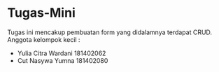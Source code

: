 # Tugas-Mini
Tugas ini mencakup pembuatan form yang didalamnya terdapat CRUD.
Anggota kelompok kecil :
- Yulia Citra Wardani 181402062
- Cut Nasywa Yumna 181402080
